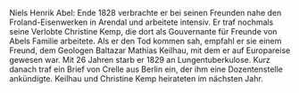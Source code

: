 Niels Henrik Abel: Ende 1828 verbrachte er bei seinen Freunden nahe den Froland-Eisenwerken in Arendal und arbeitete intensiv. Er traf nochmals seine Verlobte Christine Kemp, die dort als Gouvernante für Freunde von Abels Familie arbeitete. Als er den Tod kommen sah, empfahl er sie einem Freund, dem Geologen Baltazar Mathias Keilhau, mit dem er auf Europareise gewesen war. Mit 26 Jahren starb er 1829 an Lungentuberkulose. Kurz danach traf ein Brief von Crelle aus Berlin ein, der ihm eine Dozentenstelle ankündigte. Keilhau und Christine Kemp heirateten im nächsten Jahr.
